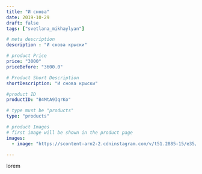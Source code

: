```yaml
---
title: "И снова"
date: 2019-10-29
draft: false
tags: ["svetlana_mikhaylyan"]

# meta description
description : "И снова крыски"

# product Price
price: "3000"
priceBefore: "3600.0"

# Product Short Description
shortDescription: "И снова крыски"

#product ID
productID: "B4MtA9IqrKo"

# type must be "products"
type: "products"

# product Images
# first image will be shown in the product page
images:
  - image: "https://scontent-arn2-2.cdninstagram.com/v/t51.2885-15/e35/72769267_492280998031796_7088352654206812819_n.jpg?se=7&tp=1&_nc_ht=scontent-arn2-2.cdninstagram.com&_nc_cat=108&_nc_ohc=sr0b2T3oAA4AX-vKA6U&oh=7c4635d9028e47670e2cc4b99016602e&oe=6071A7FD&ig_cache_key=MjE2NTMwMzQ5ODU5NTAyMTQ4MA%3D%3D.2"

---
```

lorem
